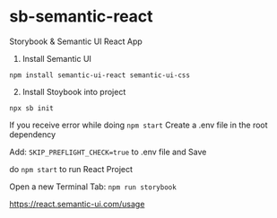 # sb-semantic-react
Storybook &amp; Semantic UI React App

1. Install Semantic UI
```
npm install semantic-ui-react semantic-ui-css
```
2. Install Stoybook into project
```
npx sb init
```
If you receive error while doing ```npm start```
Create a .env file in the root dependency 

Add: ```SKIP_PREFLIGHT_CHECK=true``` to .env file and Save

do ```npm start``` to run React Project

Open a new Terminal Tab: ```npm run storybook```

https://react.semantic-ui.com/usage
